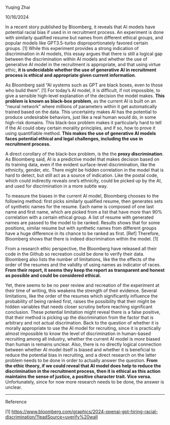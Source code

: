 Yuqing Zhai

10/16/2024



In a recent story published by Bloomberg, it reveals that AI models have potential racial bias if used in in recruitment process. An experiment is done with similarly qualified resume but names from different ethical groups, and popular models like GPT3.5-turbo disproportionately favored certain groups. [1] While this experiment provides a strong indication of discrimination in AI models, this essay argues that there is still a logical gap between the discrimination within AI models and whether the use of generative AI model in the recruitment is appropriate, and that using virtue ethic, **it is undecidable whether the use of generative AI in recruitment process is ethical and appropriate given current information**.

As Bloomberg said “AI systems such as GPT are black boxes, even to those who build them”. [1] For today’s AI model, it is difficult, if not impossible, to give a sensible high-level explanation of the decision the model makes. **This problem is known as black-box problem**, as the current AI is built on an “neural network” where millions of parameters within it get automatically trained based on the data. This uncertainty makes AI has the potential to produce undesirable behaviors, just like a real human would do, in some high-risk domains. This black-box problem makes it particularly hard to tell if the AI could obey certain morality principles, and if so, how to prove it using quantifiable method. **This makes the use of generative AI models faces potential ethical and legal challenges, including the use in recruitment process.**

A direct corollary of the black-box problem, is the the **proxy discrimination**. As Bloomberg said, AI is a predictive model that makes decision based on its training data, even if the evident surface-level discrimination, like the ethnicity, gender, etc. There might be hidden correlation in the model that is hard to detect, but still act as a source of indication. Like the postal code, which could indirectly reveals one’s ethnicity, could be picked up by the AI, and used for discrimination in a more subtle way. 

To measure the biases in the current AI model, Bloomberg chooses to the following method: first picks similarly qualified resume, then generates sets of synthetic names for the resume. Each name is composed of one last name and first name, which are picked from a list that have more than 90% correlation with a certain ethical group. A list of resume with generated names are passed to the model to be ranked. Results shows that for some positions, similar resume but with synthetic names from different groups have a huge difference in its chance to be ranked as first. [Ref] Therefore, Bloomberg shows that there is indeed discrimination within the model. [1]

From a research ethic perspective, the Bloomberg have released all their code in the Github so recreation could be done to verify their data. Bloomberg also lists the number of limitations, like the the effects of the order of the resumes and the validity of using names as indicator of races. **From their report, it seems they keep the report as transparent and honest as possible and could be considered ethical.**

Yet, there seems to be no peer review and recreation of the experiment at their time of writing, this weakens the strength of their evidence. Several limitations, like the order of the resumes which significantly influence the probability of being ranked first, raises the possibility that their might be hidden variables that needs closer scrutiny before reaching significant conclusion.  These potential limitation might reveal there is a false positive, that their method is picking up the discrimination from the factor that is arbitrary and not actual discrimation. Back to the question of whether it is morally appropriate to use the AI model for recruiting, since it is practically almost impossible to know the level of discrimination in human-based recruiting among all industry, whether the current AI model is *more* biased than human is remains unclear. Also, there is no directly logical connection between whether AI model itself is biased and whether it is beneficial to reduce the potential bias in recruiting, and a direct research on the latter problem needs to be done in order to actually answer the question. **From the ethic theory, if we could reveal that AI model does help to reduce the discrimination in the recruitment process, then it is ethical as this action maintains the sense of justice, a positive character trait. Vice versa.** Unfortunately, since for now more research needs to be done, the answer is unclear.





---

Reference

[1] https://www.bloomberg.com/graphics/2024-openai-gpt-hiring-racial-discrimination/?leadSource=uverify%20wall

